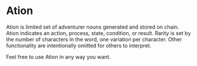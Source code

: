 # Ation

Ation is limited set of adventurer nouns generated and stored on chain.
Ation indicates an action, process, state, condition, or result.
Rarity is set by the number of characters in the word, one variation per character. Other functionality are intentionally omitted for others to interpret.

Feel free to use Ation in any way you want.